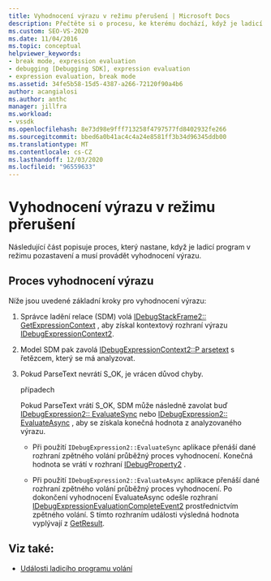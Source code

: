 ```yaml
---
title: Vyhodnocení výrazu v režimu přerušení | Microsoft Docs
description: Přečtěte si o procesu, ke kterému dochází, když je ladicí program v režimu pozastavení a musí provádět vyhodnocení výrazu.
ms.custom: SEO-VS-2020
ms.date: 11/04/2016
ms.topic: conceptual
helpviewer_keywords:
- break mode, expression evaluation
- debugging [Debugging SDK], expression evaluation
- expression evaluation, break mode
ms.assetid: 34fe5b58-15d5-4387-a266-72120f90a4b6
author: acangialosi
ms.author: anthc
manager: jillfra
ms.workload:
- vssdk
ms.openlocfilehash: 8e73d98e9fff713258f4797577fd8402932fe266
ms.sourcegitcommit: bbed6a0b41ac4c4a24e8581ff3b34d96345ddb00
ms.translationtype: MT
ms.contentlocale: cs-CZ
ms.lasthandoff: 12/03/2020
ms.locfileid: "96559633"
---
```

# <a name="expression-evaluation-in-break-mode"></a>Vyhodnocení výrazu v režimu přerušení
Následující část popisuje proces, který nastane, když je ladicí program v režimu pozastavení a musí provádět vyhodnocení výrazu.

## <a name="expression-evaluation-process"></a>Proces vyhodnocení výrazu
 Níže jsou uvedené základní kroky pro vyhodnocení výrazu:

1. Správce ladění relace (SDM) volá [IDebugStackFrame2:: GetExpressionContext](../../extensibility/debugger/reference/idebugstackframe2-getexpressioncontext.md) , aby získal kontextový rozhraní výrazu [IDebugExpressionContext2](../../extensibility/debugger/reference/idebugexpressioncontext2.md).

2. Model SDM pak zavolá [IDebugExpressionContext2::P arsetext](../../extensibility/debugger/reference/idebugexpressioncontext2-parsetext.md) s řetězcem, který se má analyzovat.

3. Pokud ParseText nevrátí S_OK, je vrácen důvod chyby.

     případech

     Pokud ParseText vrátí S_OK, SDM může následně zavolat buď [IDebugExpression2:: EvaluateSync](../../extensibility/debugger/reference/idebugexpression2-evaluatesync.md) nebo [IDebugExpression2:: EvaluateAsync](../../extensibility/debugger/reference/idebugexpression2-evaluateasync.md) , aby se získala konečná hodnota z analyzovaného výrazu.

    - Při použití `IDebugExpression2::EvaluateSync` aplikace přenáší dané rozhraní zpětného volání průběžný proces vyhodnocení. Konečná hodnota se vrátí v rozhraní [IDebugProperty2](../../extensibility/debugger/reference/idebugproperty2.md) .

    - Při použití `IDebugExpression2::EvaluateAsync` aplikace přenáší dané rozhraní zpětného volání průběžný proces vyhodnocení. Po dokončení vyhodnocení EvaluateAsync odešle rozhraní [IDebugExpressionEvaluationCompleteEvent2](../../extensibility/debugger/reference/idebugexpressionevaluationcompleteevent2.md) prostřednictvím zpětného volání. S tímto rozhraním události výsledná hodnota vyplývají z [GetResult](../../extensibility/debugger/reference/idebugexpressionevaluationcompleteevent2-getresult.md).

## <a name="see-also"></a>Viz také:
- [Události ladicího programu volání](../../extensibility/debugger/calling-debugger-events.md)
